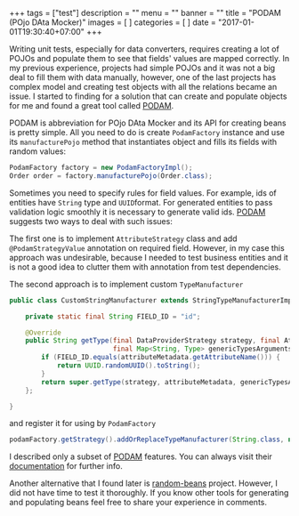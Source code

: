 +++
tags = ["test"]
description = ""
menu = ""
banner = ""
title = "PODAM (POjo DAta Mocker)"
images = [
]
categories = [
]
date = "2017-01-01T19:30:40+07:00"
+++

Writing unit tests, especially for data converters, requires creating a lot of POJOs and populate them to see that fields' values are mapped correctly. In my previous experience, projects had simple POJOs and it was not a big deal to fill them with data manually, however, one of the last projects has complex model and creating test objects with all the relations became an issue. I started to finding for a solution that can create and populate objects for me and found a great tool called [PODAM](https://devopsfolks.github.io/podam/).

<!--more-->

PODAM is abbreviation for POjo DAta Mocker and its API for creating beans is pretty simple. All you need to do is create ```PodamFactory``` instance and use its ```manufacturePojo``` method that instantiates object and fills its fields with random values:

```java
PodamFactory factory = new PodamFactoryImpl();
Order order = factory.manufacturePojo(Order.class);
```

Sometimes you need to specify rules for field values. For example, ids of entities have ```String``` type and ```UUID```format. For generated entities to pass validation logic smoothly it is necessary to generate valid ids. [PODAM](https://devopsfolks.github.io/podam/) suggests two ways to deal with such issues:

The first one is to implement ```AttributeStrategy``` class and add ```@PodamStrategyValue``` annotation on required field. However, in my case this approach was undesirable, because I needed to test business entities and it is not a good idea to clutter them with annotation from test dependencies.

The second approach is to implement custom ```TypeManufacturer```

```java
public class CustomStringManufacturer extends StringTypeManufacturerImpl {

    private static final String FIELD_ID = "id";

    @Override
    public String getType(final DataProviderStrategy strategy, final AttributeMetadata attributeMetadata,
                    	  final Map<String, Type> genericTypesArgumentsMap) {
        if (FIELD_ID.equals(attributeMetadata.getAttributeName())) {
            return UUID.randomUUID().toString();
        }
        return super.getType(strategy, attributeMetadata, genericTypesArgumentsMap);
    };

}
```

and register it for using by ```PodamFactory```

```java
podamFactory.getStrategy().addOrReplaceTypeManufacturer(String.class, new CustomStringManufacturer());
```

I described only a subset of [PODAM](https://devopsfolks.github.io/podam/) features. You can always visit their [documentation](https://devopsfolks.github.io/podam/) for further info.

Another alternative that I found later is [random-beans](https://github.com/benas/random-beans/wiki) project. However, I did not have time to test it thoroughly. If you know other tools for generating and populating beans feel free to share your experience in comments.
